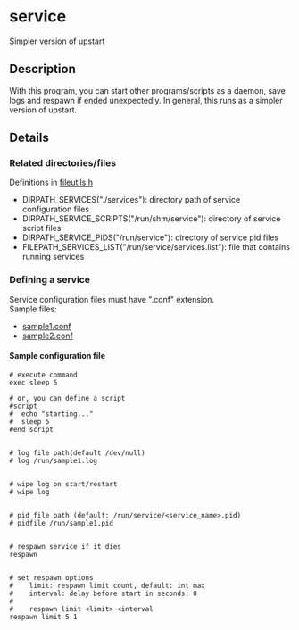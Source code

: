 # service
Simpler version of upstart

## Description

With this program, you can start other programs/scripts as a daemon,
save logs and respawn if ended unexpectedly. In general, this runs
as a simpler version of upstart.

## Details

### Related directories/files
Definitions in [fileutils.h](https://github.com/snanmre/service/blob/master/inc/fileutils.h)
* DIRPATH_SERVICES("./services"): directory path of service configuration files
* DIRPATH_SERVICE_SCRIPTS("/run/shm/service"): directory of service script files
* DIRPATH_SERVICE_PIDS("/run/service"): directory of service pid files
* FILEPATH_SERVICES_LIST("/run/service/services.list"): file that contains running services

### Defining a service
Service configuration files must have ".conf" extension.<br/>
Sample files:
* [sample1.conf](https://github.com/snanmre/service/blob/master/samples/services/sample1.conf)
* [sample2.conf](https://github.com/snanmre/service/blob/master/samples/services/sample2.conf)
#### Sample configuration file
```
# execute command
exec sleep 5

# or, you can define a script
#script
#  echo "starting..."
#  sleep 5
#end script


# log file path(default /dev/null)
# log /run/sample1.log


# wipe log on start/restart
# wipe log


# pid file path (default: /run/service/<service_name>.pid)
# pidfile /run/sample1.pid


# respawn service if it dies
respawn


# set respawn options
#    limit: respawn limit count, default: int max
#    interval: delay before start in seconds: 0
#
#    respawn limit <limit> <interval
respawn limit 5 1
```
